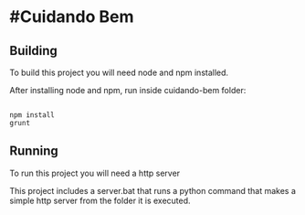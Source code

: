 #Cuidando Bem
============

## Building

To build this project you will need node and npm installed.

After installing node and npm, run inside cuidando-bem folder:

```

npm install
grunt

```

## Running

To run this project you will need a http server

This project includes a server.bat that runs a python command that makes a simple http server from the folder it is executed.

